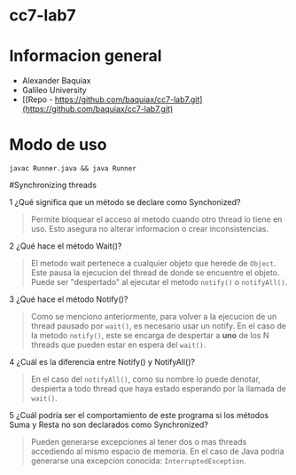 cc7-lab7
=========
# Informacion general

 - Alexander Baquiax 
 - Galileo University 
 - [\[Repo - https://github.com/baquiax/cc7-lab7.git](https://github.com/baquiax/cc7-lab7.git)

# Modo de uso
`javac Runner.java && java Runner`

#Synchronizing threads

 1 ¿Qué significa que un método se declare como Synchonized?
> Permite bloquear el acceso al metodo cuando otro thread lo tiene en uso. Esto asegura no alterar informacion o crear inconsistencias. 

2 ¿Qué hace el método Wait()?
> El metodo wait pertenece a cualquier objeto que herede de `Object`. Este pausa la ejecucion del thread de donde se encuentre el objeto. Puede ser "despertado" al ejecutar el metodo `notify()` o `notifyAll()`.

3 ¿Qué hace el método Notify()?
> Como se menciono anteriormente, para volver a la ejecucion de un thread pausado por `wait()`, es necesario usar un notify. En el caso de la metodo `notify()`, este se encarga de despertar a **uno** de los N threads que pueden estar en espera del `wait()`.

4 ¿Cuál es la diferencia entre Notify() y NotifyAll()?
> En el caso del `notifyAll()`, como su nombre lo puede denotar, despierta a todo thread que haya estado esperando por la llamada de `wait()`.
 
5 ¿Cuál podría ser el comportamiento de este programa si los métodos Suma y Resta no son declarados como Synchronized?
> Pueden generarse excepciones al tener dos o mas threads accediendo al mismo espacio de memoria. En el caso de Java podria generarse una excepcion conocida: `InterruptedException`.
